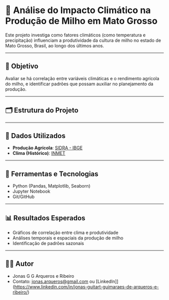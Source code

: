 # 🌽 Análise do Impacto Climático na Produção de Milho em Mato Grosso

Este projeto investiga como fatores climáticos (como temperatura e precipitação) influenciam a produtividade da cultura de milho no estado de Mato Grosso, Brasil, ao longo dos últimos anos.

---

## 🎯 Objetivo

Avaliar se há correlação entre variáveis climáticas e o rendimento agrícola do milho, e identificar padrões que possam auxiliar no planejamento da produção.

---

## 🗂️ Estrutura do Projeto


---

## 🧪 Dados Utilizados

- **Produção Agrícola**: [SIDRA - IBGE](https://sidra.ibge.gov.br/)
- **Clima (Histórico)**: [INMET](https://bdmep.inmet.gov.br/)

---

## 🔧 Ferramentas e Tecnologias

- Python (Pandas, Matplotlib, Seaborn)
- Jupyter Notebook
- Git/GitHub

---

## 📊 Resultados Esperados

- Gráficos de correlação entre clima e produtividade
- Análises temporais e espaciais da produção de milho
- Identificação de padrões sazonais

---

## 👩‍💻 Autor

- Jonas G G Arqueros e Ribeiro
- Contato: jonas.arqueros@gmail.com ou [LinkedIn]](https://www.linkedin.com/in/jonas-guitart-guimaraes-de-arqueros-e-ribeiro/)


